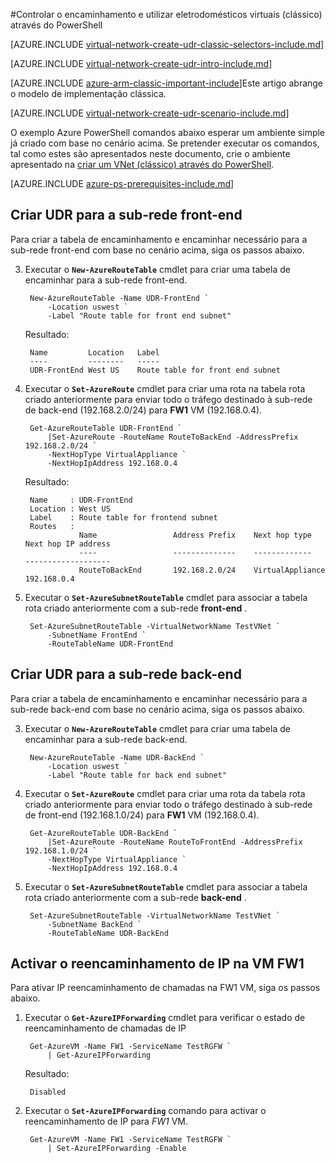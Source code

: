 <properties 
   pageTitle="Controlar o encaminhamento e utilizar eletrodomésticos virtuais através do PowerShell no modelo de implementação clássica | Microsoft Azure"
   description="Saiba como controlar encaminhamento no VNets através do PowerShell no modelo de implementação clássico"
   services="virtual-network"
   documentationCenter="na"
   authors="jimdial"
   manager="carmonm"
   editor=""
   tags="azure-service-management"
/>
<tags  
   ms.service="virtual-network"
   ms.devlang="na"
   ms.topic="article"
   ms.tgt_pltfrm="na"
   ms.workload="infrastructure-services"
   ms.date="02/02/2016"
   ms.author="jdial" />

#<a name="control-routing-and-use-virtual-appliances-classic-using-powershell"></a>Controlar o encaminhamento e utilizar eletrodomésticos virtuais (clássico) através do PowerShell

[AZURE.INCLUDE [virtual-network-create-udr-classic-selectors-include.md](../../includes/virtual-network-create-udr-classic-selectors-include.md)]

[AZURE.INCLUDE [virtual-network-create-udr-intro-include.md](../../includes/virtual-network-create-udr-intro-include.md)]

[AZURE.INCLUDE [azure-arm-classic-important-include](../../includes/azure-arm-classic-important-include.md)]Este artigo abrange o modelo de implementação clássica.

[AZURE.INCLUDE [virtual-network-create-udr-scenario-include.md](../../includes/virtual-network-create-udr-scenario-include.md)]

O exemplo Azure PowerShell comandos abaixo esperar um ambiente simple já criado com base no cenário acima. Se pretender executar os comandos, tal como estes são apresentados neste documento, crie o ambiente apresentado na [criar um VNet (clássico) através do PowerShell](virtual-networks-create-vnet-classic-netcfg-ps.md).

[AZURE.INCLUDE [azure-ps-prerequisites-include.md](../../includes/azure-ps-prerequisites-include.md)]

## <a name="create-the-udr-for-the-front-end-subnet"></a>Criar UDR para a sub-rede front-end
Para criar a tabela de encaminhamento e encaminhar necessário para a sub-rede front-end com base no cenário acima, siga os passos abaixo.

3. Executar o **`New-AzureRouteTable`** cmdlet para criar uma tabela de encaminhar para a sub-rede front-end.

        New-AzureRouteTable -Name UDR-FrontEnd `
            -Location uswest `
            -Label "Route table for front end subnet"

    Resultado:

        Name         Location   Label                          
        ----         --------   -----                          
        UDR-FrontEnd West US    Route table for front end subnet

4. Executar o **`Set-AzureRoute`** cmdlet para criar uma rota na tabela rota criado anteriormente para enviar todo o tráfego destinado à sub-rede de back-end (192.168.2.0/24) para **FW1** VM (192.168.0.4).
    
        Get-AzureRouteTable UDR-FrontEnd `
            |Set-AzureRoute -RouteName RouteToBackEnd -AddressPrefix 192.168.2.0/24 `
            -NextHopType VirtualAppliance `
            -NextHopIpAddress 192.168.0.4

    Resultado:

        Name     : UDR-FrontEnd
        Location : West US
        Label    : Route table for frontend subnet
        Routes   : 
                   Name                 Address Prefix    Next hop type        Next hop IP address
                   ----                 --------------    -------------        -------------------
                   RouteToBackEnd       192.168.2.0/24    VirtualAppliance     192.168.0.4  

5. Executar o **`Set-AzureSubnetRouteTable`** cmdlet para associar a tabela rota criado anteriormente com a sub-rede **front-end** .

        Set-AzureSubnetRouteTable -VirtualNetworkName TestVNet `
            -SubnetName FrontEnd `
            -RouteTableName UDR-FrontEnd
 
## <a name="create-the-udr-for-the-back-end-subnet"></a>Criar UDR para a sub-rede back-end
Para criar a tabela de encaminhamento e encaminhar necessário para a sub-rede back-end com base no cenário acima, siga os passos abaixo.

3. Executar o **`New-AzureRouteTable`** cmdlet para criar uma tabela de encaminhar para a sub-rede back-end.

        New-AzureRouteTable -Name UDR-BackEnd `
            -Location uswest `
            -Label "Route table for back end subnet"

4. Executar o **`Set-AzureRoute`** cmdlet para criar uma rota da tabela rota criado anteriormente para enviar todo o tráfego destinado à sub-rede de front-end (192.168.1.0/24) para **FW1** VM (192.168.0.4).

        Get-AzureRouteTable UDR-BackEnd `
            |Set-AzureRoute -RouteName RouteToFrontEnd -AddressPrefix 192.168.1.0/24 `
            -NextHopType VirtualAppliance `
            -NextHopIpAddress 192.168.0.4

5. Executar o **`Set-AzureSubnetRouteTable`** cmdlet para associar a tabela rota criado anteriormente com a sub-rede **back-end** .

        Set-AzureSubnetRouteTable -VirtualNetworkName TestVNet `
            -SubnetName BackEnd `
            -RouteTableName UDR-BackEnd

## <a name="enable-ip-forwarding-on-the-fw1-vm"></a>Activar o reencaminhamento de IP na VM FW1
Para ativar IP reencaminhamento de chamadas na FW1 VM, siga os passos abaixo.

1. Executar o **`Get-AzureIPForwarding`** cmdlet para verificar o estado de reencaminhamento de chamadas de IP

        Get-AzureVM -Name FW1 -ServiceName TestRGFW `
            | Get-AzureIPForwarding

    Resultado:

        Disabled

2. Executar o **`Set-AzureIPForwarding`** comando para activar o reencaminhamento de IP para *FW1* VM.

        Get-AzureVM -Name FW1 -ServiceName TestRGFW `
            | Set-AzureIPForwarding -Enable
